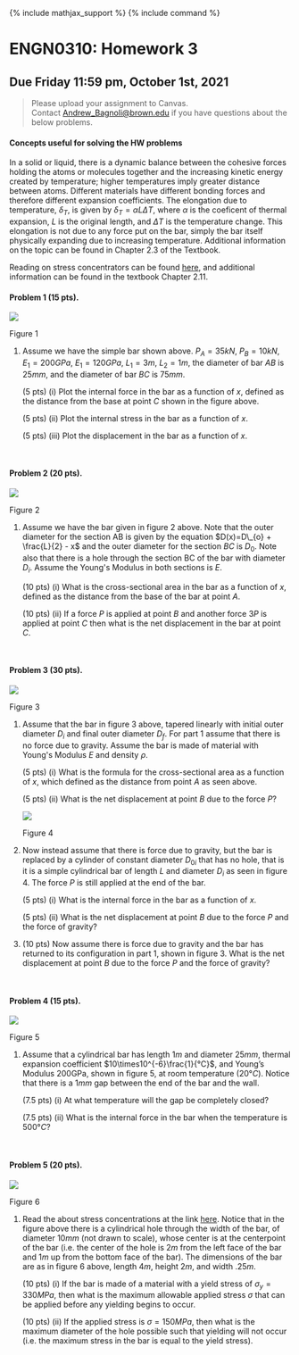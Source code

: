 {% include mathjax_support %}
{% include command %}



# ENGN0310: Homework 3
## Due Friday 11:59 pm, October 1st, 2021




> Please upload your assignment to Canvas.<br/>
> Contact Andrew_Bagnoli@brown.edu if you have questions about the below problems.   




#### Concepts useful for solving the HW problems

 In a solid or liquid, there is a dynamic balance between the cohesive forces holding the atoms or molecules together and the increasing kinetic energy created by temperature; higher temperatures imply greater distance between atoms. Different materials have different bonding forces and therefore different expansion coefficients. The elongation due to temperature, $\delta_{T}$, is given by $\delta_{T}=\alpha L \Delta T$, where $\alpha$ is the coeficent of thermal expansion, $L$ is the original length, and $\Delta T$ is the temperature change. This elongation is not due to any force put on the bar, simply the bar itself physically expanding due to increasing temperature. Additional information on the topic can be found in Chapter 2.3 of the Textbook.

 Reading on stress concentrators can be found [here](https://appliedmechanicslab.github.io/ENGN0310/CourseNotes/Bars7.html), and additional information can be found in the textbook Chapter 2.11.

#### Problem 1 (15 pts). 

![](./HW3_1.png)

Figure 1

1. Assume we have the simple bar shown above. $P_{A}=35kN$, $P_{B}=10kN$, $E_{1}=200GPa$, $E_{1}=120GPa$, $L_{1}=3m$, $L_{2}=1m$, the diameter of bar $AB$ is $25mm$, and the diameter of bar $BC$ is $75mm$.

    (5 pts) (i) Plot the internal force in the bar as a function of $x$, defined as the distance from the base at point $C$ shown in the figure above.

    (5 pts) (ii) Plot the internal stress in the bar as a function of $x$.

    (5 pts) (iii) Plot the displacement in the bar as a function of $x$.


<br>

#### Problem 2 (20 pts). 

![](./HW3_2.png)

Figure 2

1. Assume we have the bar given in figure 2 above. Note that the outer diameter for the section AB is given by the equation $D(x)=D\_{o} + \frac{L}{2} - x$ and the outer diameter for the section $BC$ is $D_0$. Note also that there is a hole through the section BC of the bar with diameter $D_i$. Assume the Young's Modulus in both sections is $E$.

    (10 pts) (i) What is the cross-sectional area in the bar as a function of $x$, defined as the distance from the base of the bar at point $A$. 

    (10 pts) (ii) If a force $P$ is applied at point $B$ and another force $3P$ is applied at point $C$ then what is the net displacement in the bar at point $C$. 

<br>

#### Problem 3 (30 pts). 

![](./HW3_3.png)

Figure 3

1. Assume that the bar in figure 3 above, tapered linearly with initial outer diameter $D_{i}$ and final outer diameter $D_{f}$. For part 1 assume that there is no force due to gravity. Assume the bar is made of material with Young's Modulus $E$ and density $\rho$.

    (5 pts) (i) What is the formula for the cross-sectional area as a function of $x$, which defined as the distance from point $A$ as seen above.

    (5 pts) (ii) What is the net displacement at point $B$ due to the force $P$?


    ![](./HW3_5.png)

    Figure 4

2. Now instead assume that there is force due to gravity, but the bar is replaced by a cylinder of constant diameter $D_{0i}$ that has no hole, that is it is a simple cylindrical bar of length $L$ and diameter $D_{i}$ as seen in figure 4. The force $P$ is still applied at the end of the bar. 

    (5 pts) (i) What is the internal force in the bar as a function of $x$.

    (5 pts) (ii) What is the net displacement at point $B$ due to the force $P$ and the force of gravity?

3. (10 pts) Now assume there is force due to gravity and the bar has returned to its configuration in part 1, shown in figure 3. What is the net displacement at point $B$ due to the force $P$ and the force of gravity?

<br>

#### Problem 4 (15 pts). 

![](./HW3_6.png)

Figure 5

1. Assume that a cylindrical bar has length $1m$ and diameter $25mm$, thermal expansion coefficient $10\times10^{-6}\frac{1}{°C}$, and Young’s Modulus 200GPa, shown in figure 5, at room temperature ($20°C$). Notice that there is a $1mm$ gap between the end of the bar and the wall.

    (7.5 pts) (i) At what temperature will the gap be completely closed?

    (7.5 pts) (ii) What is the internal force in the bar when the temperature is $500°C$?

<br>

#### Problem 5 (20 pts). 

![](./HW3_7.png)

Figure 6

1. Read the about stress concentrations at the link [here](https://appliedmechanicslab.github.io/ENGN0310/CourseNotes/Bars7.html). Notice that in the figure above there is a cylindrical hole through the width of the bar, of diameter $10mm$ (not drawn to scale), whose center is at the centerpoint of the bar (i.e. the center of the hole is $2m$ from the left face of the bar and $1m$ up from the bottom face of the bar). The dimensions of the bar are as in figure 6 above, length $4m$, height $2m$, and width $.25m$. 

    (10 pts) (i) If the bar is made of a material with a yield stress of $σ_y=330MPa$, then what is the maximum allowable applied stress $σ$ that can be applied before any yielding begins to occur.

    (10 pts) (ii) If the applied stress is $σ=150MPa$, then what is the maximum diameter of the hole possible such that yielding will not occur (i.e. the maximum stress in the bar is equal to the yield stress).

<br>
